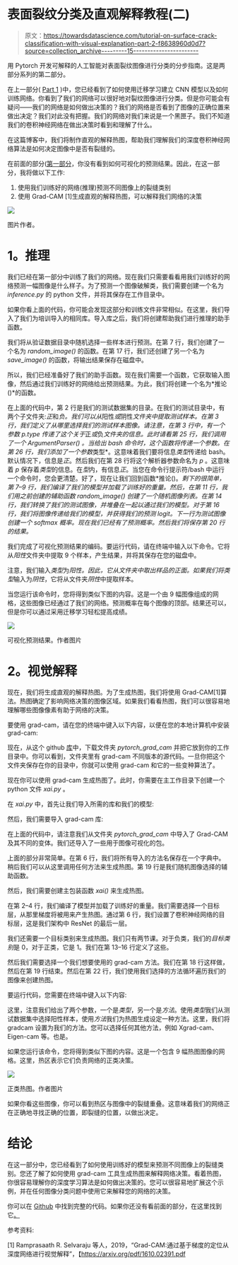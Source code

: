 # 表面裂纹分类及直观解释教程(二)

> 原文：<https://towardsdatascience.com/tutorial-on-surface-crack-classification-with-visual-explanation-part-2-f8638960d0d7?source=collection_archive---------15----------------------->

用 Pytorch 开发可解释的人工智能对表面裂纹图像进行分类的分步指南。这是两部分系列的第二部分。

在上一部分( [Part 1](/tutorial-on-surface-crack-classification-with-visual-explanation-part-1-14542d2ea7ac) )中，您已经看到了如何使用迁移学习建立 CNN 模型以及如何训练网络。你看到了我们的网络可以很好地对裂纹图像进行分类。但是你可能会有疑问——我们的网络是如何做出决策的？我们的网络是否看到了图像的正确位置来做出决定？我们对此没有把握。我们的网络对我们来说是一个黑匣子。我们不知道我们的卷积神经网络在做出决策时看到和理解了什么。

在这篇博客中，我们将制作直观的解释热图，帮助我们理解我们的深度卷积神经网络算法是如何决定图像中是否有裂缝的。

在前面的部分([第一部分](/tutorial-on-surface-crack-classification-with-visual-explanation-part-1-14542d2ea7ac)，你没有看到如何可视化的预测结果。因此，在这一部分，我将做以下工作:

1.  使用我们训练好的网络(推理)预测不同图像上的裂缝类别
2.  使用 Grad-CAM [1]生成直观的解释热图，可以解释我们网络的决策

![](img/2af906f177cd3ebfa65a74444499eaa1.png)

图片作者。

# **1。推理**

我们已经在第一部分中训练了我们的网络。现在我们只需要看看用我们训练好的网络预测一幅图像是什么样子。为了预测一个图像破解类，我们需要创建一个名为 *inference.py* 的 python 文件，并将其保存在工作目录中。

如果你看上面的代码，你可能会发现这部分和训练文件非常相似。在这里，我们导入了我们为培训导入的相同库。导入库之后，我们将创建帮助我们进行推理的助手函数。

我们将从验证数据目录中随机选择一些样本进行预测。在第 7 行，我们创建了一个名为 *random_image()* 的函数。在第 17 行，我们还创建了另一个名为 *save_image()* 的函数，将输出结果保存在磁盘中。

所以，我们已经准备好了我们的助手函数。现在我们需要一个函数，它获取输入图像，然后通过我们训练好的网络给出预测结果。为此，我们将创建一个名为*推论()*的函数。

在上面的代码中，第 2 行是我们的测试数据集的目录。在我们的测试目录中，有两个子文件夹:*正*和*负。我们可以从*阳性*或*阴性*文件夹中提取测试样本。在第 3 行，我们定义了从哪里选择我们的测试样本图像。请注意，在第 3 行中，有一个参数 *p.type* 传递了这个关于*正*或*负*文件夹的信息。此时请看第 25 行，我们调用了一个 *ArgumentParser()* 。当给出 bash 命令时，这个函数将传递一个参数。在第 26 行，我们添加了一个参数*类型*。这意味着我们要将信息*类型*传递给 bash。默认情况下，信息是*正*。然后我们在第 28 行将这个解析器参数命名为 *p* 。这意味着 *p* 保存着*类型*的信息。在*型*内，有信息*正*。当您在命令行提示符/bash 中运行一个命令时，您会更清楚。好了，现在让我们回到函数*推论()。*剩下的很简单，第 7–9 行，我们编译了我们的模型并加载了训练好的重量。然后，在第 11 行，我们用之前创建的辅助函数 *random_image()* 创建了一个随机图像列表。在第 14 行，我们转换了我们的测试图像，并堆叠在一起以通过我们的模型。对于第 16 行，我们将图像传递给我们的模型，并获得我们的预测 logit。下一行为测试图像创建一个 *softmax* 概率。现在我们已经有了预测概率。然后我们将保存第 20 行的结果。*

我们完成了可视化预测结果的编码。要运行代码，请在终端中输入以下命令。它将从*阳性*文件夹中提取 9 个样本，产生结果，并将其保存在您的磁盘中。

注意，我们输入*类型*为*阳性。*因此，它从文件夹中取出样品的正面。如果我们将*类型*输入为*阴性*，它将从文件夹*阴性*中提取样本。

当您运行该命令时，您将得到类似下图的内容。这是一个由 9 幅图像组成的网格，这些图像已经通过了我们的网络。预测概率在每个图像的顶部。结果还可以，但是你可以通过采用迁移学习轻松提高成绩。

![](img/136b7079eafb0d8103d112458308507f.png)

可视化预测结果。作者图片

# **2。视觉解释**

现在，我们将生成直观的解释热图。为了生成热图，我们将使用 Grad-CAM[1]算法。热图确定了影响网络决策的图像区域。如果我们看看热图，我们可以很容易地理解哪些图像像素有助于网络的决策。

要使用 grad-cam，请在您的终端中键入以下内容，以便在您的本地计算机中安装 grad-cam:

现在，从这个 github [库](https://github.com/monjurulkarim/crack_classification)中，下载文件夹 *pytorch_grad_cam* 并把它放到你的工作目录中。你可以看到，文件夹里有 grad-cam 不同版本的源代码。一旦你把这个文件夹保存在你的目录中，你就可以使用 grad-cam 和它的一些变种算法了。

现在你可以使用 grad-cam 生成热图了。此时，你需要在主工作目录下创建一个 python 文件 *xai.py* 。

在 *xai.py* 中，首先让我们导入所需的库和我们的模型:

然后，我们需要导入 grad-cam 库:

在上面的代码中，请注意我们从文件夹 *pytorch_grad_cam* 中导入了 Grad-CAM 及其不同的变体。我们还导入了一些用于图像可视化的包。

上面的部分非常简单。在第 6 行，我们将所有导入的方法名保存在一个字典中。稍后我们可以从这里调用任何方法来生成热图。第 19 行是我们随机图像选择的辅助函数。

然后，我们需要创建主包装函数 *xai()* 来生成热图。

在第 2–4 行，我们编译了模型并加载了训练好的重量。我们需要选择一个目标层，从那里梯度将被用来产生热图。通过第 6 行，我们设置了卷积神经网络的目标层，这是我们架构中 ResNet 的最后一层。

我们还需要一个目标类别来生成热图。我们只有两节课。对于负类，我们的*目标类别*是 0，对于正类，它是 1。我们在第 13–16 行定义了这些。

然后我们需要选择一个我们想要使用的 grad-cam 方法。我们在第 18 行这样做，然后在第 19 行结束。然后在第 22 行，我们使用我们选择的方法循环遍历我们的图像来创建热图。

要运行代码，您需要在终端中键入以下内容:

这里，注意我们给出了两个参数，一个是*类型*，另一个是*方法*。使用*类型*我们从测试数据集中选择阳性样本，使用*方法*我们为热图生成设定一种方法。这里，我们将 gradcam 设置为我们的方法。您可以选择任何其他方法，例如 Xgrad-cam、Eigen-cam 等。也是。

如果您运行该命令，您将得到类似下图的内容。这是一个包含 9 幅热图图像的网格。这里，热区表示它们负责网络的正类决策。

![](img/ca3e1028079ddbcd0e1acf730692109a.png)

正类热图。作者图片

如果你看这些图像，你可以看到热区与图像中的裂缝重叠。这意味着我们的网络正在正确地寻找正确的位置，即裂缝的位置，以做出决定。

# 结论

在这一部分中，您已经看到了如何使用训练好的模型来预测不同图像上的裂缝类别。您还了解了如何使用 grad-cam 工具生成热图来解释网络决策。看着热图，你很容易理解你的深度学习算法是如何做出决策的。您可以很容易地扩展这个示例，并在任何图像分类问题中使用它来解释您的网络的决策。

你可以在 [Github](https://github.com/monjurulkarim/crack_classification) 中找到完整的代码。如果你还没有看前面的部分，在这里找到它[。](/tutorial-on-surface-crack-classification-with-visual-explanation-part-1-14542d2ea7ac)

参考资料:

[1] Ramprasaath R. Selvaraju 等人，2019，“Grad-CAM:通过基于梯度的定位从深度网络进行视觉解释”，【https://arxiv.org/pdf/1610.02391.pdf 
